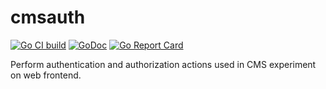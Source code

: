 # cmsauth

[![Go CI build](https://github.com/dmwm/cmsauth/actions/workflows/go-ci.yml/badge.svg)](https://github.com/dmwm/cmsauth/actions/workflows/go-ci.yml)
[![GoDoc](https://godoc.org/github.com/vkuznet/cmsauth?status.svg)](https://godoc.org/github.com/vkuznet/cmsauth)
[![Go Report Card](https://goreportcard.com/badge/github.com/vkuznet/cmsauth)](https://goreportcard.com/report/github.com/vkuznet/cmsauth)

Perform authentication and authorization actions used in CMS experiment on web
frontend.

